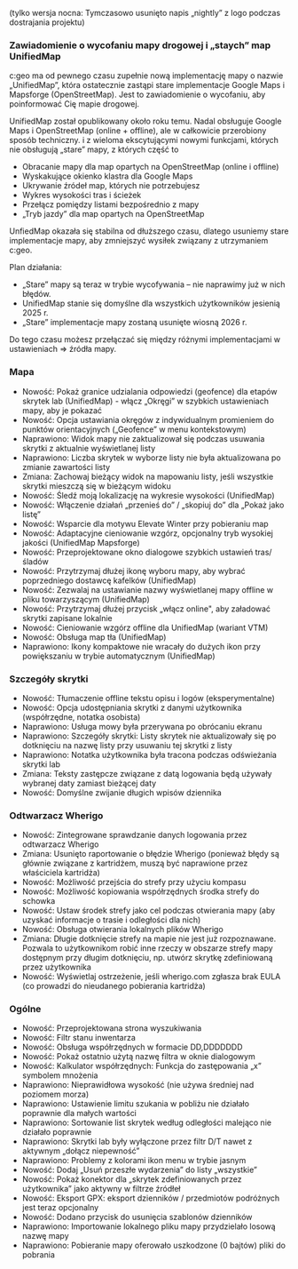(tylko wersja nocna: Tymczasowo usunięto napis „nightly” z logo podczas dostrajania projektu)

### Zawiadomienie o wycofaniu mapy drogowej i „staych” map UnifiedMap
c:geo ma od pewnego czasu zupełnie nową implementację mapy o nazwie „UnifiedMap”, która ostatecznie zastąpi stare implementacje Google Maps i Mapsforge (OpenStreetMap). Jest to zawiadomienie o wycofaniu, aby poinformować Cię mapie drogowej.

UnifiedMap został opublikowany około roku temu. Nadal obsługuje Google Maps i OpenStreetMap (online + offline), ale w całkowicie przerobiony sposób techniczny. i z wieloma ekscytującymi nowymi funkcjami, których nie obsługują „stare” mapy, z których część to
- Obracanie mapy dla map opartych na OpenStreetMap (online i offline)
- Wyskakujące okienko klastra dla Google Maps
- Ukrywanie źródeł map, których nie potrzebujesz
- Wykres wysokości tras i ścieżek
- Przełącz pomiędzy listami bezpośrednio z mapy
- „Tryb jazdy” dla map opartych na OpenStreetMap

UnfiedMap okazała się stabilna od dłuższego czasu, dlatego usuniemy stare implementacje mapy, aby zmniejszyć wysiłek związany z utrzymaniem c:geo.

Plan działania:
- „Stare” mapy są teraz w trybie wycofywania – nie naprawimy już w nich błędów.
- UnifiedMap stanie się domyślne dla wszystkich użytkowników jesienią 2025 r.
- „Stare” implementacje mapy zostaną usunięte wiosną 2026 r.

Do tego czasu możesz przełączać się między różnymi implementacjami w ustawieniach => źródła mapy.

### Mapa
- Nowość: Pokaż granice udzialania odpowiedzi (geofence) dla etapów skrytek lab (UnifiedMap) - włącz „Okręgi” w szybkich ustawieniach mapy, aby je pokazać
- Nowość: Opcja ustawiania okręgów z indywidualnym promieniem do punktów orientacyjnych („Geofence” w menu kontekstowym)
- Naprawiono: Widok mapy nie zaktualizował się podczas usuwania skrytki z aktualnie wyświetlanej listy
- Naprawiono: Liczba skrytek w wyborze listy nie była aktualizowana po zmianie zawartości listy
- Zmiana: Zachowaj bieżący widok na mapowaniu listy, jeśli wszystkie skrytki mieszczą się w bieżącym widoku
- Nowość: Śledź moją lokalizację na wykresie wysokości (UnifiedMap)
- Nowość: Włączenie działań „przenieś do” / „skopiuj do” dla „Pokaż jako listę”
- Nowość: Wsparcie dla motywu Elevate Winter przy pobieraniu map
- Nowość: Adaptacyjne cieniowanie wzgórz, opcjonalny tryb wysokiej jakości (UnifiedMap Mapsforge)
- Nowość: Przeprojektowane okno dialogowe szybkich ustawień tras/śladów
- Nowość: Przytrzymaj dłużej ikonę wyboru mapy, aby wybrać poprzedniego dostawcę kafelków (UnifiedMap)
- Nowość: Zezwalaj na ustawianie nazwy wyświetlanej mapy offline w pliku towarzyszącym (UnifiedMap)
- Nowość: Przytrzymaj dłużej przycisk „włącz online", aby załadować skrytki zapisane lokalnie
- Nowość: Cieniowanie wzgórz offline dla UnifiedMap (wariant VTM)
- Nowość: Obsługa map tła (UnifiedMap)
- Naprawiono: Ikony kompaktowe nie wracały do dużych ikon przy powiększaniu w trybie automatycznym (UnifiedMap)

### Szczegóły skrytki
- Nowość: Tłumaczenie offline tekstu opisu i logów (eksperymentalne)
- Nowość: Opcja udostępniania skrytki z danymi użytkownika (współrzędne, notatka osobista)
- Naprawiono: Usługa mowy była przerywana po obrócaniu ekranu
- Naprawiono: Szczegóły skrytki: Listy skrytek nie aktualizowały się po dotknięciu na nazwę listy przy usuwaniu tej skrytki z listy
- Naprawiono: Notatka użytkownika była tracona podczas odświeżania skrytki lab
- Zmiana: Teksty zastępcze związane z datą logowania będą używały wybranej daty zamiast bieżącej daty
- Nowość: Domyślne zwijanie długich wpisów dziennika

### Odtwarzacz Wherigo
- Nowość: Zintegrowane sprawdzanie danych logowania przez odtwarzacz Wherigo
- Zmiana: Usunięto raportowanie o błędzie Wherigo (ponieważ błędy są głównie związane z kartridżem, muszą być naprawione przez właściciela kartridża)
- Nowość: Możliwość przejścia do strefy przy użyciu kompasu
- Nowość: Możliwość kopiowania współrzędnych środka strefy do schowka
- Nowość: Ustaw środek strefy jako cel podczas otwierania mapy (aby uzyskać informacje o trasie i odległości dla nich)
- Nowość: Obsługa otwierania lokalnych plików Wherigo
- Zmiana: Długie dotknięcie strefy na mapie nie jest już rozpoznawane. Pozwala to użytkownikom robić inne rzeczy w obszarze strefy mapy dostępnym przy długim dotknięciu, np. utwórz skrytkę zdefiniowaną przez użytkownika
- Nowość: Wyświetlaj ostrzeżenie, jeśli wherigo.com zgłasza brak EULA (co prowadzi do nieudanego pobierania kartridża)

### Ogólne
- Nowość: Przeprojektowana strona wyszukiwania
- Nowość: Filtr stanu inwentarza
- Nowość: Obsługa współrzędnych w formacie DD,DDDDDDD
- Nowość: Pokaż ostatnio użytą nazwę filtra w oknie dialogowym
- Nowość: Kalkulator współrzędnych: Funkcja do zastępowania „x” symbolem mnożenia
- Naprawiono: Nieprawidłowa wysokość (nie używa średniej nad poziomem morza)
- Naprawiono: Ustawienie limitu szukania w pobliżu nie działało poprawnie dla małych wartości
- Naprawiono: Sortowanie list skrytek według odległości malejąco nie działało poprawnie
- Naprawiono: Skrytki lab były wyłączone przez filtr D/T nawet z aktywnym „dołącz niepewność”
- Naprawiono: Problemy z kolorami ikon menu w trybie jasnym
- Nowość: Dodaj „Usuń przeszłe wydarzenia” do listy „wszystkie”
- Nowość: Pokaż konektor dla „skrytek zdefiniowanych przez użytkownika” jako aktywny w filtrze źródłeł
- Nowość: Eksport GPX: eksport dzienników / przedmiotów podróżnych jest teraz opcjonalny
- Nowość: Dodano przycisk do usunięcia szablonów dzienników
- Naprawiono: Importowanie lokalnego pliku mapy przydzielało losową nazwę mapy
- Naprawiono: Pobieranie mapy oferowało uszkodzone (0 bajtów) pliki do pobrania
